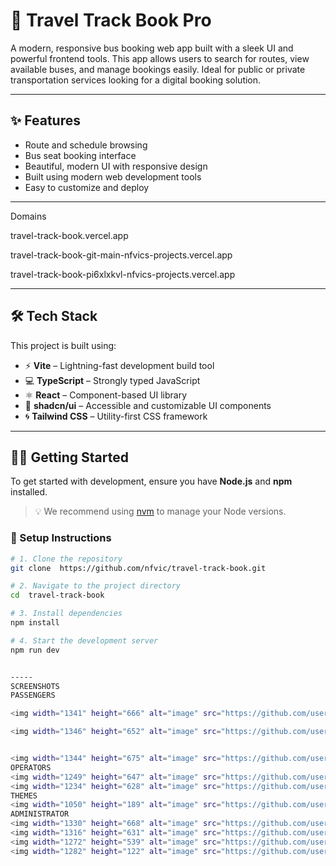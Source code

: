 # 🚌 Travel Track Book Pro

A modern, responsive bus booking web app built with a sleek UI and powerful frontend tools. This app allows users to search for routes, view available buses, and manage bookings easily. Ideal for public or private transportation services looking for a digital booking solution.

---

## ✨ Features

- Route and schedule browsing
- Bus seat booking interface
- Beautiful, modern UI with responsive design
- Built using modern web development tools
- Easy to customize and deploy

---
Domains


travel-track-book.vercel.app


travel-track-book-git-main-nfvics-projects.vercel.app



travel-track-book-pi6xlxkvl-nfvics-projects.vercel.app

----



## 🛠️ Tech Stack

This project is built using:

- ⚡ **Vite** – Lightning-fast development build tool
- 💻 **TypeScript** – Strongly typed JavaScript
- ⚛️ **React** – Component-based UI library
- 🎨 **shadcn/ui** – Accessible and customizable UI components
- 🌀 **Tailwind CSS** – Utility-first CSS framework

---

## 🧑‍💻 Getting Started

To get started with development, ensure you have **Node.js** and **npm** installed.

> 💡 We recommend using [nvm](https://github.com/nvm-sh/nvm#installing-and-updating) to manage your Node versions.

### 🚀 Setup Instructions

```sh
# 1. Clone the repository
git clone  https://github.com/nfvic/travel-track-book.git

# 2. Navigate to the project directory
cd  travel-track-book

# 3. Install dependencies
npm install

# 4. Start the development server
npm run dev


-----
SCREENSHOTS
PASSENGERS

<img width="1341" height="666" alt="image" src="https://github.com/user-attachments/assets/aedbbf9a-b593-484e-9ac3-a5f494bbd259" />

<img width="1346" height="652" alt="image" src="https://github.com/user-attachments/assets/01c1443b-dff5-4b48-8cce-52cb13f2e621" />


<img width="1344" height="675" alt="image" src="https://github.com/user-attachments/assets/4f09d8d0-48a3-46ae-8fa7-6bbbe98931b6" />
OPERATORS
<img width="1249" height="647" alt="image" src="https://github.com/user-attachments/assets/255699e5-43a4-42cd-8563-fac3fe6e874d" />
<img width="1234" height="628" alt="image" src="https://github.com/user-attachments/assets/2d9ce90d-faca-4ca7-8ca5-d165c51eceb2" />
THEMES
<img width="1050" height="189" alt="image" src="https://github.com/user-attachments/assets/17752203-e57e-4e65-bfe4-59bcd0355062" />
ADMINISTRATOR
<img width="1330" height="668" alt="image" src="https://github.com/user-attachments/assets/f9021b98-11ef-4faf-a879-f97c8d709255" />
<img width="1316" height="631" alt="image" src="https://github.com/user-attachments/assets/2dd6a1ea-5b61-4c88-873e-af1f2a4ea789" />
<img width="1272" height="539" alt="image" src="https://github.com/user-attachments/assets/3fae9d88-d87b-4cee-ba98-f3476059715f" />
<img width="1282" height="122" alt="image" src="https://github.com/user-attachments/assets/c9b70c22-0fae-421f-9ebe-963f57321084" />

